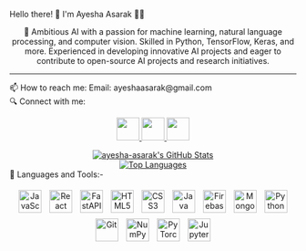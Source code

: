 </a>

Hello there! 👋 I'm Ayesha Asarak 👨‍💻

<p align="center">
🚀 Ambitious AI with a passion for machine learning, natural language processing, and computer vision. Skilled in Python, TensorFlow, Keras, and more. Experienced in developing innovative AI projects and eager to contribute to open-source AI projects and research initiatives.
</p>
<hr/>
📫 How to reach me:
Email: ayeshaasarak@gmail.com
<br>
🔍 Connect with me:
<p align="center">
  <a href="https://medium.com/@ayeshaasarak" target="_blank">
    <img src="https://img.shields.io/badge/Medium-000000?style=for-t he-badge&logo=medium&logoColor=white" height="40" />
  </a>
  <a href="https://www.linkedin.com/in/ayesha-asarak/" target="_blank">
    <img src="https://img.shields.io/badge/LinkedIn-0077B5?style=for-the-badge&logo=linkedin&logoColor=white" height="40" />
  </a>
  <a href="https://www.instagram.com/" target="_blank">
    <img src="https://img.shields.io/badge/Instagram-E4405F?style=for-the-badge&logo=instagram&logoColor=white" height="40" />
  </a>
</p>
<div align="center">
  <a href="https://awesome-github-stats.azurewebsites.net/index.html??cardType=level-alternate&theme=react&preferLogin=false"> 
    <img  alt="ayesha-asarak's GitHub Stats" src="https://awesome-github-stats.azurewebsites.net/user-stats/Ayesha-Asarak?cardType=level-alternate&theme=react&preferLogin=false" /> 
  </a>
  <br>
  <a href="https://github.com/Ayesha-Asarak">
    <img align="center" src="https://github-readme-stats.vercel.app/api/top-langs/?username=Ayesha-Asarak&layout=compact&theme=vue&hide_border=true" alt="Top Languages" />
  </a>
</div>
🧰 Languages and Tools:-
<p align="center">
  <img src="https://www.vectorlogo.zone/logos/javascript/javascript-icon.svg" alt="JavaScript" width="40" height="40" style="margin: 5px;"/>
  <img src="https://www.vectorlogo.zone/logos/reactjs/reactjs-icon.svg" alt="React" width="40" height="40" style="margin: 5px;"/>
  <img src="https://www.vectorlogo.zone/logos/fastapi/fastapi-icon.svg" alt="FastAPI" width="40" height="40" style="margin: 5px;"/>
  <img src="https://www.vectorlogo.zone/logos/w3_html5/w3_html5-icon.svg" alt="HTML5" width="40" height="40" style="margin: 5px;"/>
  <img src="https://www.vectorlogo.zone/logos/w3_css/w3_css-official.svg" alt="CSS3" width="40" height="40" style="margin: 5px;"/>
  <img src="https://www.vectorlogo.zone/logos/java/java-icon.svg" alt="Java" width="40" height="40" style="margin: 5px;"/>
  <img src="https://www.vectorlogo.zone/logos/firebase/firebase-icon.svg" alt="Firebase" width="40" height="40" style="margin: 5px;"/>
  <img src="https://www.vectorlogo.zone/logos/mongodb/mongodb-icon.svg" alt="MongoDB" width="40" height="40" style="margin: 5px;"/>
  <img src="https://www.vectorlogo.zone/logos/python/python-icon.svg" alt="Python" width="40" height="40" style="margin: 5px;"/>
  <img src="https://www.vectorlogo.zone/logos/git-scm/git-scm-icon.svg" alt="Git" width="40" height="40" style="margin: 5px;"/>
  <img src="https://www.vectorlogo.zone/logos/numpy/numpy-icon.svg" alt="NumPy" width="40" height="40" style="margin: 5px;"/>
  <img src="https://www.vectorlogo.zone/logos/pytorch/pytorch-icon.svg" alt="PyTorch" width="40" height="40" style="margin: 5px;"/>
  <img src="https://www.vectorlogo.zone/logos/jupyter/jupyter-icon.svg" alt="Jupyter" width="40" height="40" style="margin: 5px;"/>
</p>

